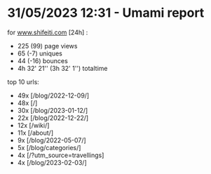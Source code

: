 # 31/05/2023 12:31 - Umami report
for www.shifeiti.com [24h] :

 - 225 (99) page views
 - 65 (-7) uniques
 - 44 (-16) bounces
 - 4h 32' 21'' (3h 32' 1'') totaltime


top 10 urls:
 - 49x [/blog/2022-12-09/]
 - 48x [/]
 - 30x [/blog/2023-01-12/]
 - 22x [/blog/2022-12-22/]
 - 12x [/wiki/]
 - 11x [/about/]
 - 9x [/blog/2022-05-07/]
 - 5x [/blog/categories/]
 - 4x [/?utm_source=travellings]
 - 4x [/blog/2023-02-03/]


